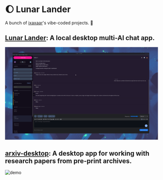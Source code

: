 # 🌔 Lunar Lander

A bunch of [ixaxaar](https://github.com/ixaxaar)'s vibe-coded projects. 🍫

## [Lunar Lander](https://github.com/lunar-lander/lunar-lander): A local desktop multi-AI chat app.

![Lunar Lander Screenshot](https://github.com/lunar-lander/lunar-lander/raw/master/assets/ll-intro.gif)

## [arxiv-desktop](https://github.com/lunar-lander/arxiv-desktop): A desktop app for working with research papers from pre-print archives.

![demo](https://github.com/lunar-lander/arxiv-desktop/raw/master/assets/arxiv-desktop.gif)
